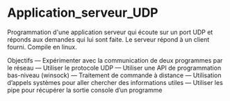 # Application_serveur_UDP
Programmation d'une application serveur qui écoute sur un port UDP et réponds aux demandes qui lui sont faite.
Le serveur répond à un client fourni.
Compile en linux.

Objectifs
— Expérimenter avec la communication de deux programmes par le réseau
— Utiliser le protocole UDP
— Utiliser une API de programmation bas-niveau (winsock)
— Traitement de commande à distance
— Utilisation d’appels systèmes pour aller chercher des informations utiles
— Utiliser les pipe pour récupérer la sortie console d’un programme
